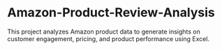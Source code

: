 # Amazon-Product-Review-Analysis
This project analyzes Amazon product data to generate insights on customer engagement, pricing, and product performance using Excel.

